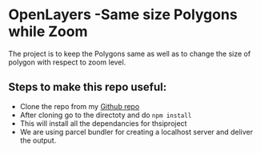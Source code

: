 # OpenLayers -Same size Polygons while Zoom

The project is to keep the Polygons same as well as to change the size of polygon with respect to zoom level.

## Steps to make this repo useful:

+ Clone the repo from my [Github repo](https://github.com/Disruptionist/OpenLayers_SameSizePolygons)
+ After cloning go to the directoty and do `npm install`
+ This will install all the dependancies for thsiproject
+ We are using parcel bundler for creating a localhost server and deliver the output.


